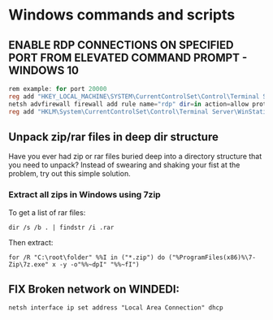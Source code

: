 # Windows commands and scripts

## ENABLE RDP CONNECTIONS ON SPECIFIED PORT FROM ELEVATED COMMAND PROMPT - WINDOWS 10

```powershell
rem example: for port 20000
reg add "HKEY_LOCAL_MACHINE\SYSTEM\CurrentControlSet\Control\Terminal Server" /v fDenyTSConnections /t REG_DWORD /d 0 /f
netsh advfirewall firewall add rule name="rdp" dir=in action=allow protocol=TCP localport=20000
reg add "HKLM\System\CurrentControlSet\Control\Terminal Server\WinStations\RDP-Tcp" /v PortNumber /t REG_DWORD /d 0x4e20
```

## Unpack zip/rar files in deep dir structure

Have you ever had zip or rar files buried deep into a directory structure that you need to unpack? Instead of swearing and shaking your fist at the problem, try out this simple solution.

### Extract all zips in Windows using 7zip 

To get a list of rar files:  

`dir /s /b . | findstr /i .rar`

Then extract: 

`for /R "C:\root\folder" %%I in ("*.zip") do ("%ProgramFiles(x86)%\7-Zip\7z.exe" x -y -o"%%~dpI" "%%~fI")`


## FIX Broken network on WINDEDI:

`netsh interface ip set address "Local Area Connection" dhcp`